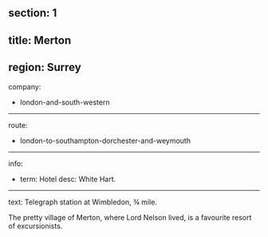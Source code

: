 section: 1
----
title: Merton
----
region: Surrey
----
company:
- london-and-south-western
----
route:
- london-to-southampton-dorchester-and-weymouth
----
info:
- term: Hotel
  desc: White Hart.
----
text: Telegraph station at Wimbledon, ¾ mile.

The pretty village of Merton, where Lord Nelson lived, is a favourite resort of excursionists.
